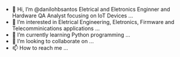 - 👋 Hi, I’m @danilohbsantos Eletrical and Eletronics Enginner and Hardware QA Analyst focusing on IoT Devices ...
- 👀 I’m interested in Eletrical Engineering, Eletronics, Firmware and Telecomminications applications ...
- 🌱 I’m currently learning Python programming ...
- 💞️ I’m looking to collaborate on ...
- 📫 How to reach me ...

<!---
danilohbsantos/danilohbsantos is a ✨ special ✨ repository because its `README.md` (this file) appears on your GitHub profile.
You can click the Preview link to take a look at your changes.
--->
